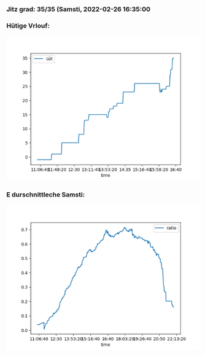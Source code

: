 ### Jitz grad: 35/35 (Samsti, 2022-02-26 16:35:00

### Hütige Vrlouf:
![Graph](Today.png)

### E durschnittleche Samsti:
![Graph](Samsti.png)